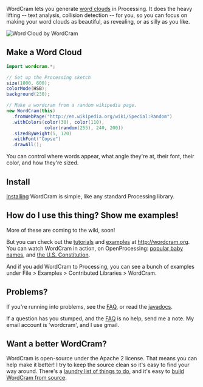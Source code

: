 WordCram lets you generate [word
clouds](http://images.google.com/images?q=word+cloud) in Processing.
It does the heavy lifting -- text analysis, collision detection -- for
you, so you can focus on making your word clouds as beautiful, as
revealing, or as silly as you like.

![Word Cloud by
WordCram](https://github.com/danbernier/WordCram/raw/master/wordcram.png)

## Make a Word Cloud

```java
import wordcram.*;

// Set up the Processing sketch
size(1000, 600);
colorMode(HSB);
background(230);

// Make a wordcram from a random wikipedia page.
new WordCram(this)
  .fromWebPage("http://en.wikipedia.org/wiki/Special:Random")
  .withColors(color(30), color(110),
              color(random(255), 240, 200))
  .sizedByWeight(5, 120)
  .withFont("Copse")
  .drawAll();
```

You can control where words appear, what angle they're at, their font,
their color, and how they're sized.

## Install

[Installing](https://github.com/danbernier/WordCram/wiki/Install)
WordCram is simple, like any standard Processing library.

## How do I use this thing? Show me examples!

More of these are coming to the wiki, soon!

But you can check out the
[tutorials](http://wordcram.org/category/tutorial/) and
[examples](http://wordcram.org/category/examples/) at
http://wordcram.org. You can watch WordCram in action, on
OpenProcessing: [popular baby
names](http://openprocessing.org/visuals/?visualID=12562), and [the
U.S. Constitution](http://openprocessing.org/visuals/?visualID=12413).

And if you add WordCram to Processing, you can see a bunch of examples
under File > Examples > Contributed Libraries > WordCram.

## Problems?

If you're running into problems, see the
[FAQ](https://github.com/danbernier/WordCram/wiki/FAQ), or read the
[javadocs](http://danbernier.github.com/WordCram/javadoc/).

If a question has you stumped, and the
[FAQ](https://github.com/danbernier/WordCram/wiki/FAQ) is no help,
send me a note. My email account is 'wordcram', and I use gmail.

## Want a better WordCram?

WordCram is open-source under the Apache 2 license. That means you can
help make it better! I try to keep the source clean so it's easy to
find your way around. There's a [laundry list of things to
do](https://github.com/danbernier/WordCram/wiki/ToDos), and it's easy to
[build WordCram from
source](https://github.com/danbernier/WordCram/wiki/Build).